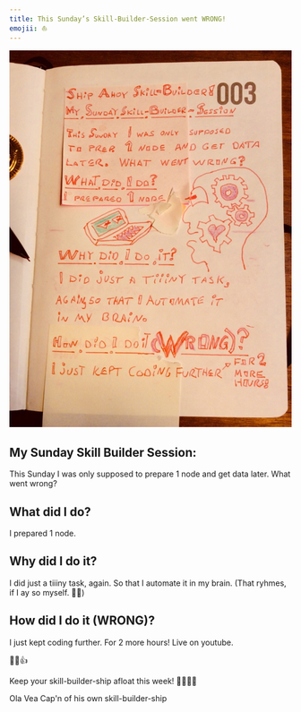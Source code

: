 ```yaml
---
title: This Sunday’s Skill-Builder-Session went WRONG!
emojii: ⛵️
---
```


![wrong](OlaCast-14-POW-Day-1-WRONG-26.jpeg)

## My Sunday Skill Builder Session:

This Sunday I was only supposed to prepare 1 node and get data later. What went wrong?

## What did I do?

I prepared 1 node.

## Why did I do it?

I did just a tiiiny task, again. So that I automate it in my brain. (That ryhmes, if I ay so myself. 💪😺)

## How did I do it (WRONG)?

I just kept coding further. For 2 more hours! Live on youtube.

💪😺👍

Keep your skill-builder-ship afloat this week!
🔧⛵🏴‍☠️

Ola Vea
Cap'n of his own skill-builder-ship
